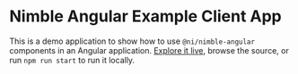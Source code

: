 # Nimble Angular Example Client App

This is a demo application to show how to use `@ni/nimble-angular` components in an Angular application. [Explore it live](https://ni.github.io/nimble/storybook/example-client-app), browse the source, or run `npm run start` to run it locally.
